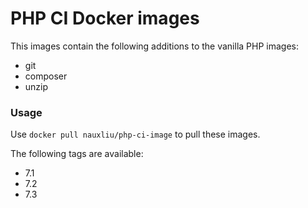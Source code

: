 # PHP CI Docker images

This images contain the following additions to the vanilla PHP images:

* git
* composer
* unzip

### Usage

Use `docker pull nauxliu/php-ci-image` to pull these images.

The following tags are available:

* 7.1
* 7.2
* 7.3